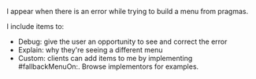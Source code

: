 I appear when there is an error while trying to build a menu from pragmas.I include items to:* Debug: give the user an opportunity to see and correct the error* Explain: why they're seeing a different menu* Custom: clients can add items to me by implementing #fallbackMenuOn:. Browse implementors for examples.